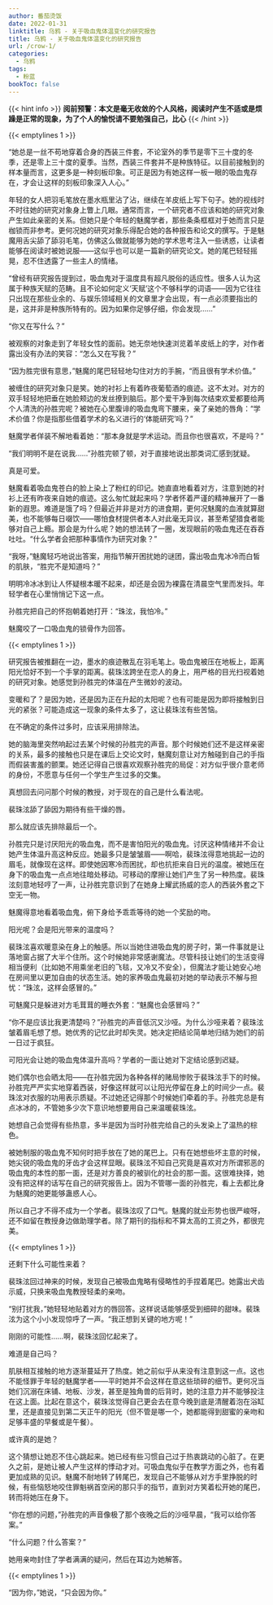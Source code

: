 ```yaml
---
author: 番茄烫饭
date: 2022-01-31
linktitle: 乌鸦 - 关于吸血鬼体温变化的研究报告
title: 乌鸦 - 关于吸血鬼体温变化的研究报告
url: /crow-1/
categories:
  - 乌鸦
tags:
  - 粉蓝
bookToc: false
---
```


{{< hint info >}}
**阅前预警：本文是毫无收敛的个人风格，阅读时产生不适或是烦躁是正常的现象，为了个人的愉悦请不要勉强自己，比心**
{{< /hint >}}

<!--more-->

{{< emptylines 1 >}}

“她总是一丝不苟地穿着合身的西装三件套，不论室外的季节是零下三十度的冬季，还是零上三十度的夏季。当然，西装三件套并不是种族特征。以目前接触到的样本量而言，这更多是一种刻板印象。可正是因为有她这样一板一眼的吸血鬼存在，才会让这样的刻板印象深入人心。”

年轻的女人把羽毛笔放在墨水瓶里沾了沾，继续在羊皮纸上写下句子。她的视线时不时往她的研究对象身上瞥上几眼。通常而言，一个研究者不应该和她的研究对象产生如此亲密的关系。但她只是个年轻的魅魔学者，那些条条框框对于她而言只是枷锁而非参考。更何况她的研究对象乐得配合她的各种报告和论文的撰写。于是魅魔用舌尖舔了舔羽毛笔，仿佛这么做就能够为她的学术思考注入一些诱惑，让读者能够在阅读时被她说服——这似乎也可以是一篇新的研究论文。她的尾巴轻轻摇晃，忍不住透露了一些主人的情绪。

“曾经有研究报告提到过，吸血鬼对于温度具有超凡脱俗的适应性。很多人认为这属于种族天赋的范畴。且不论如何定义‘天赋’这个不够科学的词语——因为它往往只出现在那些业余的、与娱乐领域相关的文章里才会出现，有一点必须要指出的是，这并非是种族所特有的。因为如果你足够仔细，你会发现……”

“你又在写什么？”

被观察的对象走到了年轻女性的面前。她无奈地快速浏览着羊皮纸上的字，对作者露出没有办法的笑容：“怎么又在写我？”

“因为胜完很有意思，”魅魔的尾巴轻轻地勾住对方的手腕，“而且很有学术价值。”

被缠住的研究对象只是笑。她的衬衫上有着昨夜葡萄酒的痕迹。这不太对。对方的双手轻轻地把垂在她脸颊边的发丝撩到脑后。那个爱干净到每次结束欢爱都要给两个人清洗的孙胜完呢？被她在心里腹诽的吸血鬼弯下腰来，亲了亲她的唇角：“学术价值？你是指那些借着学术的名义进行的‘体能研究’吗？”

魅魔学者佯装不解地看着她：“那本身就是学术运动。而且你也很喜欢，不是吗？”

“我们明明不是在说我……”孙胜完顿了顿，对于直接地说出那类词汇感到犹疑。

真是可爱。

魅魔看着吸血鬼苍白的脸上染上了粉红的印记。她直直地看着对方，注意到她的衬衫上还有昨夜来自她的痕迹。这么匆忙就起来吗？学者怀着严谨的精神展开了一番新的遐思。难道是饿了吗？但最近并非是对方的进食期，更何况魅魔的血液就算甜美，也不能够每日啜饮——哪怕食材提供者本人对此毫无异议，甚至希望猎食者能够对自己上瘾。那会是为什么呢？她的想法转了一圈，发现眼前的吸血鬼还在吞吞吐吐。“什么学者会把那种事情作为研究对象？”

“我呀，”魅魔轻巧地说出答案，用指节解开困扰她的谜团，露出吸血鬼冰冷而白皙的肌肤，“胜完不是知道吗？”

明明冷冰冰到让人怀疑根本暖不起来，却还是会因为裸露在清晨空气里而发抖。年轻学者在心里悄悄记下这一点。

孙胜完把自己的怀抱朝着她打开：“珠泫，我怕冷。”

魅魔咬了一口吸血鬼的锁骨作为回答。

{{< emptylines 1 >}}

研究报告被推翻在一边，墨水的痕迹散乱在羽毛笔上。吸血鬼被压在地板上，距离阳光恰好不到一个手掌的距离。裴珠泫跨坐在恋人的身上，用严格的目光扫视着她的研究对象。她感觉到孙胜完的体温在产生微妙的波动。

变暖和了？是因为她，还是因为正在升起的太阳呢？也有可能是因为即将接触到日光的紧张？可能造成这一现象的条件太多了，这让裴珠泫有些苦恼。

在不确定的条件过多时，应该采用排除法。

她的脑海里突然响起过去某个时候的孙胜完的声音。那个时候她们还不是这样亲密的关系，最多的接触也只是在课后上交论文时，魅魔刻意让对方触碰到自己的手指而假装害羞的颤栗。她还记得自己很喜欢观察孙胜完的局促：对方似乎很介意老师的身份，不愿意与任何一个学生产生过多的交集。

真想回去问问那个时候的教授，对于现在的自己是什么看法呢。

裴珠泫舔了舔因为期待有些干燥的唇。

那么就应该先排除最后一个。

孙胜完只是讨厌阳光的吸血鬼，而不是害怕阳光的吸血鬼。讨厌这种情绪并不会让她产生体温升高这种反应。她最多只是皱皱眉——啊哈，裴珠泫得意地挑起一边的眉毛，就像现在这样。即使她因寒冷而困扰，却也抗拒来自日光的温度。被她压在身下的吸血鬼一点点地往暗处移动。可移动的摩擦让她们产生了另一种热度。裴珠泫刻意地轻哼了一声，让孙胜完意识到了在她身上耀武扬威的恋人的西装外套之下空无一物。

魅魔得意地看着吸血鬼，俯下身给予乖乖等待的她一个奖励的吻。

阳光呢？会是阳光带来的温度吗？

裴珠泫喜欢暖意染在身上的触感。所以当她住进吸血鬼的房子时，第一件事就是让落地窗占据了大半个住所。这个时候她非常感谢魔法。尽管科技让她们的生活变得相当便利（比如她不用乘坐老旧的飞毯，又冷又不安全），但魔法才能让她安心地在房间里以更加自由的状态生活。她的家养吸血鬼最初对她的举动表示不解与担忧：“珠泫，这样会感冒的。”

可魅魔只是躲进对方毛茸茸的睡衣外套：“魅魔也会感冒吗？”

“你不是应该比我更清楚吗？”孙胜完的声音低沉又沙哑。为什么沙哑来着？裴珠泫皱着眉毛想了想。她优秀的记忆此时却失灵。她决定把结论简单地归结为她们的前一日过于疯狂。

可阳光会让她的吸血鬼体温升高吗？学者的一面让她对下定结论感到迟疑。

她们偶尔也会晒太阳——在孙胜完因为各种各样的赌局惨败于裴珠泫手下的时候。孙胜完严严实实地穿着西装，好像这样就可以让阳光停留在身上的时间少一点。裴珠泫对衣服的功用表示质疑。不过她还记得那个时候她们牵着的手。孙胜完总是有点冰冰的，不管她多少次下意识地想要用自己来温暖裴珠泫。

她想自己会觉得有些热意，多半是因为当时孙胜完给自己的头发染上了温热的棕色。

被她制服的吸血鬼不知何时把手放在了她的尾巴上。只有在她想些坏主意的时候，她尖锐的吸血鬼的牙齿才会这样显眼。裴珠泫不知自己究竟是喜欢对方所谓邪恶的吸血鬼的本性的那一面，还是对方善良的被驯化的社会的那一面。这很难抉择，她没有把这样的话写在自己的研究报告上。因为不管哪一面的孙胜完，看上去都比身为魅魔的她更能够蛊惑人心。

所以自己才不得不成为一个学者。裴珠泫叹了口气。魅魔的就业形势也很严峻呀，还不如留在教授身边做助理学者。除了期刊的指标和不算太高的工资之外，都很完美。

{{< emptylines 1 >}}

还剩下什么可能性来着？

裴珠泫回过神来的时候，发现自己被吸血鬼略有侵略性的手捏着尾巴。她露出犬齿示威，只换来吸血鬼教授轻柔的亲吻。

“别打扰我，”她轻轻地贴着对方的唇回答。这样说话能够感受到细碎的甜味。裴珠泫为这个小小发现惊呼了一声。“我正想到关键的地方呢！”

刚刚的可能性……啊，裴珠泫回忆起来了。

难道是自己吗？

肌肤相互接触的地方逐渐蔓延开了热度。她之前似乎从来没有注意到这一点。这也不能怪罪于年轻的魅魔学者——平时她并不会这样在意这些琐碎的细节。更何况当她们沉溺在床铺、地板、沙发，甚至是独角兽的后背时，她的注意力并不能够投注在这上面。比起在意这个，裴珠泫觉得自己更会去在意今晚到底是清醒着泡在浴缸里，还是直接见到第二天正午的阳光（但不管是哪一个，她都能得到甜蜜的亲吻和足够丰盛的早餐或是午餐）。

或许真的是她？

这个猜想让她忍不住心跳起来。她已经有些习惯自己过于热衷跳动的心脏了。在更久之前，是她让被人产生这样的悸动才对。可吸血鬼似乎在教学方面之外，也有着更加成熟的见识。魅魔不耐地转了转尾巴，发现自己不能够从对方手里挣脱的时候，有些恼怒地咬住罪魁祸首空闲的那只手的指节，直到对方笑着松开她的尾巴，转而将她压在身下。

“你在想的问题，”孙胜完的声音像极了那个夜晚之后的沙哑早晨，“我可以给你答案。”

“什么问题？什么答案？”

她用亲吻封住了学者满满的疑问，然后在耳边为她解答。

{{< emptylines 1 >}}

“因为你，”她说，“只会因为你。”

